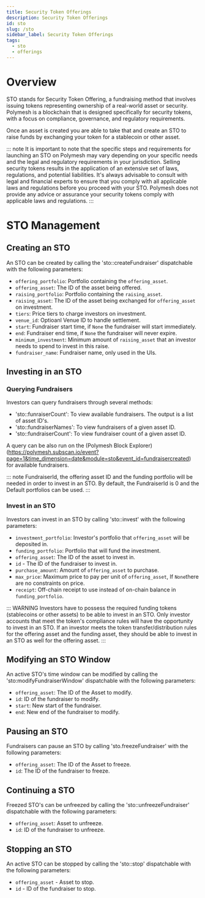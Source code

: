```yaml
---
title: Security Token Offerings
description: Security Token Offerings
id: sto
slug: /sto
sidebar_label: Security Token Offerings
tags:
  - sto
  - offerings
---
```

# Overview

STO stands for Security Token Offering, a fundraising method that involves issuing tokens representing ownership of a real-world asset or security. Polymesh is a blockchain that is designed specifically for security tokens, with a focus on compliance, governance, and regulatory requirements.

Once an asset is created you are able to take that and create an STO to raise funds by exchanging your token for a stablecoin or other asset.

::: note
It is important to note that the specific steps and requirements for launching an STO on Polymesh may vary depending on your specific needs and the legal and regulatory requirements in your jurisdiction. Selling security tokens results in the application of an extensive set of laws, regulations, and potential liabilities. It's always advisable to consult with legal and financial experts to ensure that you comply with all applicable laws and regulations before you proceed with your STO.
Polymesh does not provide any advice or assurance your security tokens comply with applicable laws and regulations. 
:::

# STO Management

## Creating an STO

An STO can be created by calling the 'sto::createFundraiser' dispatchable with the following parameters:

- `offering_portfolio`:  Portfolio containing the `offering_asset`.
- `offering_asset`: The ID of the asset being offered.
- `raising_portfolio`: Portfolio containing the `raising_asset`.
- `raising_asset`: The ID of the asset being exchanged for `offering_asset` on investment.
- `tiers`: Price tiers to charge investors on investment.
- `venue_id`: Optioanl Venue ID to handle settlement.
- `start`: Fundraiser start time, if `None` the fundraiser will start immediately.
- `end`: Fundraiser end time, if `None` the fundraiser will never expire.
- `minimum_investment`: Minimum amount of `raising_asset` that an investor needs to spend to invest in this raise.
- `fundraiser_name`: Fundraiser name, only used in the UIs.

## Investing in an STO

### Querying Fundraisers

Investors can query fundraisers through several methods:

- 'sto::funraiserCount': To view available fundraisers. The output is a list of asset ID's.
- 'sto::fundraiserNames': To view fundraisers of a given asset ID.
- 'sto::fundraiserCount': To view fundraiser count of a given asset ID.

A query can be also run on the  (Polymesh Block Explorer)(https://polymesh.subscan.io/event?page=1&time_dimension=date&module=sto&event_id=fundraisercreated) for available fundraisers.

::: note
FundraiserId, the offering asset ID and the funding portfolio will be needed in order to invest in an STO. By default, the FundraiserId is 0 and the Default portfolios can be used.
:::

### Invest in an STO
Investors can invest in an STO by calling 'sto::invest' with the following parameters:

- `investment_portfolio`: Investor's portfolio that `offering_asset` will be deposited in.
- `funding_portfolio`: Portfolio that will fund the investment.
- `offering_asset`: The ID of the asset to invest in.
- `id` - The ID of the fundraiser to invest in.
- `purchase_amount`: Amount of `offering_asset` to purchase.
- `max_price`: Maximum price to pay per unit of `offering_asset`, If `None`there are no constraints on price.
- `receipt`: Off-chain receipt to use instead of on-chain balance in `funding_portfolio`.

::: WARNING
Investors have to possess the required funding tokens (stablecoins or other assets) to be able to invest in an STO. Only investor accounts that meet the token's compliance rules will have the opportunity to invest in an STO. If an investor meets the token transfer/distribution rules for the offering asset and the funding asset, they should be able to invest in an STO as well for the offering asset.
:::

## Modifying an STO Window

An active STO's time window can be modified by calling the 'sto:modifyFundraiserWindow' dispatchable with the following parameters:

- `offering_asset`: The ID of the Asset to modify.
- `id`: ID of the fundraiser to modify.
- `start`: New start of the fundraiser.
- `end`: New end of the fundraiser to modify.

## Pausing an STO

Fundraisers can pause an STO by calling 'sto.freezeFundraiser' with the following parameters:

- `offering_asset`: The ID of the Asset to freeze.
- `id`: The ID of the fundraiser to freeze.

## Continuing a  STO

Freezed STO's can be unfreezed by calling the 'sto::unfreezeFundraiser' dispatchable with the following parameters:

- `offering_asset`: Asset to unfreeze.
- `id`: ID of the fundraiser to unfreeze.

## Stopping an STO

An active STO can be stopped by calling the 'sto::stop' dispatchable with the following parameters:

- `offering_asset` - Asset to stop.
- `id` - ID of the fundraiser to stop.
